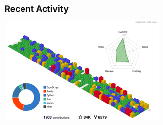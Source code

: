 # Recent Activity

<!-- Summary card -->
<img
  align="right"
  width="500"
  alt="Profile data, generated with yoshi389111/github-profile-3d-contrib"
  src="https://raw.githubusercontent.com/Lissy93/Lissy93/master/profile-3d-contrib/profile-gitblock.svg"
/>

<!--START_SECTION:activity-->

<!--END_SECTION:activity-->
